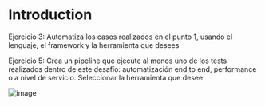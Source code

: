 # Introduction 

Ejercicio 3:
Automatiza los casos realizados en el punto 1, usando el lenguaje, el framework y la herramienta que desees

Ejercicio 5:
Crea un pipeline que ejecute al menos uno de los tests realizados dentro de este desafío: automatización end to end, performance o a nivel de servicio. Seleccionar la herramienta que desee


![image](https://github.com/dvalleit/cypress-cucumber-report-cl/assets/91896328/d7090cb6-dfae-4ecf-848b-f5d4dab2bedd)
